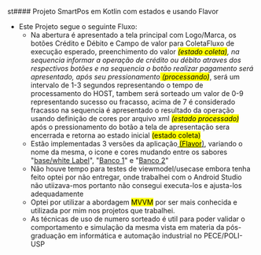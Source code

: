 st#### Projeto SmartPos em Kotlin com estados e usando Flavor

* Este Projeto segue o seguinte Fluxo:
  * Na abertura é apresentado a tela principal com Logo/Marca, os botões Crédito e Débito e Campo de valor para ColetaFluxo de execução esperado, preenchimento do valor *<mark>(estado coleta)</mark>, na sequencia informar a operação de crédito ou débito atraves dos respectivos botões e na sequencia o botão realizar pagamento será apresentado, após seu pressionamento<mark> (processando)</mark>*, será um intervalo de 1-3 segundos representando o tempo de processamento do HOST, tambem será sorteado um valor de 0-9 representando sucesso ou fracasso, acima de 7 é considerado fracasso na sequencia é apresentado o resultado da operação usando definição de cores por arquivo xml <mark>*(estado processado)*</mark> após o pressionamento do botão a tela de apresentação sera encerrada e retorna ao estado inicial <mark>(estado coleta)</mark>
  * Estão implementadas 3 versões da aplicação<u> <mark>(Flavor</mark>)</u>, variando o nome da mesma, o icone e cores mudando entre os sabores "<u>base/white Label</u>", "<u>Banco 1</u>" e "<u>Banco 2</u>"
  * Não houve tempo para testes de viewmodel/usecase embora tenha feito optei por não entregar, onde trabalhei com o Android Studio não utiizava-mos portanto não consegui executa-los e ajusta-los adequadamente
  * Optei por utilizar a abordagem <mark>MVVM</mark> por ser mais conhecida e utilizada por mim nos projetos que trabalhei.
  * As técnicas de uso de numero sorteado é util para poder validar o comportamento e simulação da mesma vista em materia da pós-graduação em informática e automação industrial no PECE/POLI-USP
